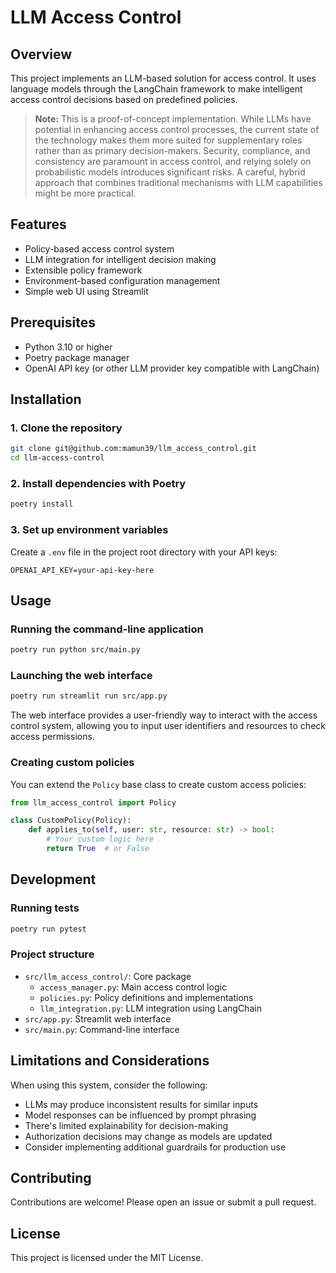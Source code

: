 # LLM Access Control

## Overview
This project implements an LLM-based solution for access control. It uses language models through the LangChain framework to make intelligent access control decisions based on predefined policies.

> **Note:** This is a proof-of-concept implementation. While LLMs have potential in enhancing access control processes, the current state of the technology makes them more suited for supplementary roles rather than as primary decision-makers. Security, compliance, and consistency are paramount in access control, and relying solely on probabilistic models introduces significant risks. A careful, hybrid approach that combines traditional mechanisms with LLM capabilities might be more practical.

## Features
- Policy-based access control system
- LLM integration for intelligent decision making
- Extensible policy framework
- Environment-based configuration management
- Simple web UI using Streamlit

## Prerequisites
- Python 3.10 or higher
- Poetry package manager
- OpenAI API key (or other LLM provider key compatible with LangChain)

## Installation

### 1. Clone the repository
```sh
git clone git@github.com:mamun39/llm_access_control.git
cd llm-access-control
```

### 2. Install dependencies with Poetry
```sh
poetry install
```

### 3. Set up environment variables
Create a `.env` file in the project root directory with your API keys:
```
OPENAI_API_KEY=your-api-key-here
```

## Usage

### Running the command-line application
```sh
poetry run python src/main.py
```

### Launching the web interface
```sh
poetry run streamlit run src/app.py
```

The web interface provides a user-friendly way to interact with the access control system, allowing you to input user identifiers and resources to check access permissions.

### Creating custom policies
You can extend the `Policy` base class to create custom access policies:

```python
from llm_access_control import Policy

class CustomPolicy(Policy):
    def applies_to(self, user: str, resource: str) -> bool:
        # Your custom logic here
        return True  # or False
```

## Development

### Running tests
```sh
poetry run pytest
```

### Project structure
- `src/llm_access_control/`: Core package
  - `access_manager.py`: Main access control logic
  - `policies.py`: Policy definitions and implementations
  - `llm_integration.py`: LLM integration using LangChain
- `src/app.py`: Streamlit web interface
- `src/main.py`: Command-line interface

## Limitations and Considerations

When using this system, consider the following:

- LLMs may produce inconsistent results for similar inputs
- Model responses can be influenced by prompt phrasing
- There's limited explainability for decision-making
- Authorization decisions may change as models are updated
- Consider implementing additional guardrails for production use

## Contributing
Contributions are welcome! Please open an issue or submit a pull request.

## License
This project is licensed under the MIT License.
